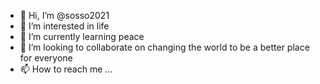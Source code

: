 - 👋 Hi, I’m @sosso2021
- 👀 I’m interested in life
- 🌱 I’m currently learning peace
- 💞️ I’m looking to collaborate on changing the world to be a better place for everyone
- 📫 How to reach me ...

<!---
sosso2021/sosso2021 is a ✨ special ✨ repository because its `README.md` (this file) appears on your GitHub profile.
You can click the Preview link to take a look at your changes.
--->
